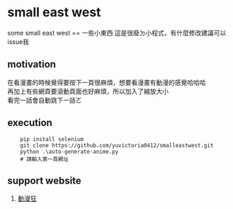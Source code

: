 # small east west

some small east west == 一些小東西
這是很廢ㄉ小程式，有什麼修改建議可以issue我

## motivation
在看漫畫的時候覺得要按下一頁很麻煩，想要看漫畫有動漫的感覺哈哈哈  
再加上有些網頁要滾動頁面也好麻煩，所以加入了縮放大小  
看完一話會自動跳下一話ㄛ  

## execution 

```
    pip install selenium  
    git clone https://github.com/yuvictoria0412/smalleastwest.git  
    python .\auto-generate-anime.py  
    # 請輸入第一頁網址
```

## support website

1. [動漫狂](https://www.cartoonmad.com) 
